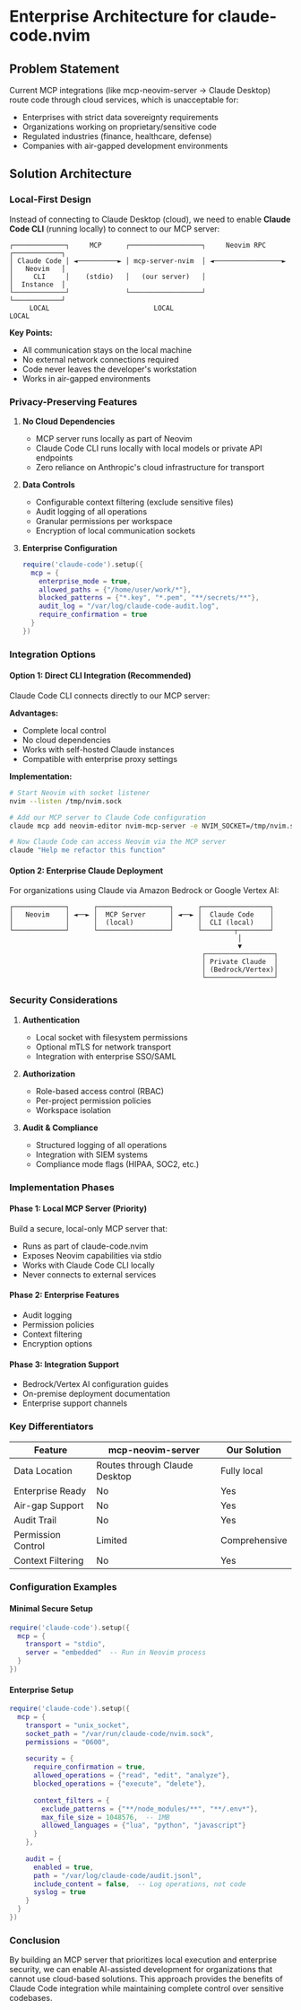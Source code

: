 # Enterprise Architecture for claude-code.nvim

## Problem Statement

Current MCP integrations (like mcp-neovim-server → Claude Desktop) route code through cloud services, which is unacceptable for:
- Enterprises with strict data sovereignty requirements
- Organizations working on proprietary/sensitive code
- Regulated industries (finance, healthcare, defense)
- Companies with air-gapped development environments

## Solution Architecture

### Local-First Design

Instead of connecting to Claude Desktop (cloud), we need to enable **Claude Code CLI** (running locally) to connect to our MCP server:

```
┌─────────────┐     MCP      ┌──────────────────┐     Neovim RPC     ┌────────────┐
│ Claude Code │ ◄──────────► │ mcp-server-nvim  │ ◄─────────────────► │   Neovim   │
│     CLI     │    (stdio)   │   (our server)   │                     │  Instance  │
└─────────────┘              └──────────────────┘                     └────────────┘
     LOCAL                          LOCAL                                   LOCAL
```

**Key Points:**
- All communication stays on the local machine
- No external network connections required
- Code never leaves the developer's workstation
- Works in air-gapped environments

### Privacy-Preserving Features

1. **No Cloud Dependencies**
   - MCP server runs locally as part of Neovim
   - Claude Code CLI runs locally with local models or private API endpoints
   - Zero reliance on Anthropic's cloud infrastructure for transport

2. **Data Controls**
   - Configurable context filtering (exclude sensitive files)
   - Audit logging of all operations
   - Granular permissions per workspace
   - Encryption of local communication sockets

3. **Enterprise Configuration**
   ```lua
   require('claude-code').setup({
     mcp = {
       enterprise_mode = true,
       allowed_paths = {"/home/user/work/*"},
       blocked_patterns = {"*.key", "*.pem", "**/secrets/**"},
       audit_log = "/var/log/claude-code-audit.log",
       require_confirmation = true
     }
   })
   ```

### Integration Options

#### Option 1: Direct CLI Integration (Recommended)
Claude Code CLI connects directly to our MCP server:

**Advantages:**
- Complete local control
- No cloud dependencies
- Works with self-hosted Claude instances
- Compatible with enterprise proxy settings

**Implementation:**
```bash
# Start Neovim with socket listener
nvim --listen /tmp/nvim.sock

# Add our MCP server to Claude Code configuration
claude mcp add neovim-editor nvim-mcp-server -e NVIM_SOCKET=/tmp/nvim.sock

# Now Claude Code can access Neovim via the MCP server
claude "Help me refactor this function"
```

#### Option 2: Enterprise Claude Deployment
For organizations using Claude via Amazon Bedrock or Google Vertex AI:

```
┌─────────────┐      ┌──────────────────┐      ┌─────────────────┐
│   Neovim    │ ◄──► │  MCP Server      │ ◄──► │  Claude Code    │
│             │      │  (local)         │      │  CLI (local)    │
└─────────────┘      └──────────────────┘      └────────┬────────┘
                                                         │
                                                         ▼
                                                ┌─────────────────┐
                                                │ Private Claude  │
                                                │ (Bedrock/Vertex)│
                                                └─────────────────┘
```

### Security Considerations

1. **Authentication**
   - Local socket with filesystem permissions
   - Optional mTLS for network transport
   - Integration with enterprise SSO/SAML

2. **Authorization**
   - Role-based access control (RBAC)
   - Per-project permission policies
   - Workspace isolation

3. **Audit & Compliance**
   - Structured logging of all operations
   - Integration with SIEM systems
   - Compliance mode flags (HIPAA, SOC2, etc.)

### Implementation Phases

#### Phase 1: Local MCP Server (Priority)
Build a secure, local-only MCP server that:
- Runs as part of claude-code.nvim
- Exposes Neovim capabilities via stdio
- Works with Claude Code CLI locally
- Never connects to external services

#### Phase 2: Enterprise Features
- Audit logging
- Permission policies
- Context filtering
- Encryption options

#### Phase 3: Integration Support
- Bedrock/Vertex AI configuration guides
- On-premise deployment documentation
- Enterprise support channels

### Key Differentiators

| Feature | mcp-neovim-server | Our Solution |
|---------|-------------------|--------------|
| Data Location | Routes through Claude Desktop | Fully local |
| Enterprise Ready | No | Yes |
| Air-gap Support | No | Yes |
| Audit Trail | No | Yes |
| Permission Control | Limited | Comprehensive |
| Context Filtering | No | Yes |

### Configuration Examples

#### Minimal Secure Setup
```lua
require('claude-code').setup({
  mcp = {
    transport = "stdio",
    server = "embedded"  -- Run in Neovim process
  }
})
```

#### Enterprise Setup
```lua
require('claude-code').setup({
  mcp = {
    transport = "unix_socket",
    socket_path = "/var/run/claude-code/nvim.sock",
    permissions = "0600",
    
    security = {
      require_confirmation = true,
      allowed_operations = {"read", "edit", "analyze"},
      blocked_operations = {"execute", "delete"},
      
      context_filters = {
        exclude_patterns = {"**/node_modules/**", "**/.env*"},
        max_file_size = 1048576,  -- 1MB
        allowed_languages = {"lua", "python", "javascript"}
      }
    },
    
    audit = {
      enabled = true,
      path = "/var/log/claude-code/audit.jsonl",
      include_content = false,  -- Log operations, not code
      syslog = true
    }
  }
})
```

### Conclusion

By building an MCP server that prioritizes local execution and enterprise security, we can enable AI-assisted development for organizations that cannot use cloud-based solutions. This approach provides the benefits of Claude Code integration while maintaining complete control over sensitive codebases.
